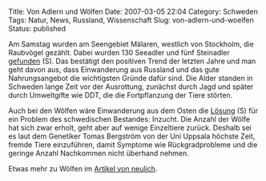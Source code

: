 Title: Von Adlern und Wölfen
Date: 2007-03-05 22:04
Category: Schweden
Tags: Natur, News, Russland, Wissenschaft
Slug: von-adlern-und-woelfen
Status: published

Am Samstag wurden am Seengebiet Mälaren, westlich von Stockholm, die
Raubvögel gezählt. Dabei wurden 130 Seeadler und fünf Steinadler
[gefunden](http://www.sr.se/cgi-bin/vastmanland/nyheter/artikel.asp?Artikel=1236958)
(S). Das bestätigt den positiven Trend der letzten Jahre und man geht
davon aus, dass Einwanderung aus Russland und das gute Nahrungsangebot
die wichtigsten Gründe dafür sind. Die Alder standen in Schweden lange
Zeit vor der Ausrottung, zunächst durch Jagd und später durch
Umweltgifte wie DDT, die die Fortpflanzung der Tiere störten.

Auch bei den Wölfen wäre Einwanderung aus dem Osten die
[Lösung](http://www.sr.se/cgi-bin/gavleborg/nyheter/artikel.asp?Artikel=1237482)
(S) für ein Problem des schwedischen Bestandes: Inzucht. Die Anzahl der
Wölfe hat sich zwar erholt, geht aber auf wenige Einzeltiere zurück.
Deshalb sei es laut dem Genetiker Tomas Bergström von der Uni Uppsala
höchste Zeit, fremde Tiere einzuführen, damit Symptome wie
Rückgradprobleme und die geringe Anzahl Nachkommen nicht überhand
nehmen.

Etwas mehr zu Wölfen im [Artikel von
neulich](http://www.fiket.de/2007/02/16/woelfe/).

